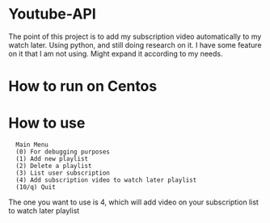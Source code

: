 # Youtube-API
The point of this project is to add my subscription video automatically to my watch later.
Using python, and still doing research on it. I have some feature on it that I am not using.
Might expand it according to my needs.

# How to run on Centos
# How to use
```
  Main Menu
  (0) For debugging purposes
  (1) Add new playlist
  (2) Delete a playlist
  (3) List user subscription
  (4) Add subscription video to watch later playlist
  (10/q) Quit
```
The one you want to use is 4, which will add video on your subscription list to watch later playlist
